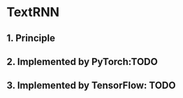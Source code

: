 # TextRNN

## 1. Principle









## 2. Implemented by PyTorch:TODO




## 3. Implemented by TensorFlow: TODO